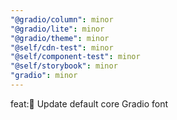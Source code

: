 ```yaml
---
"@gradio/column": minor
"@gradio/lite": minor
"@gradio/theme": minor
"@self/cdn-test": minor
"@self/component-test": minor
"@self/storybook": minor
"gradio": minor
---
```


feat:🔡 Update default core Gradio font 
